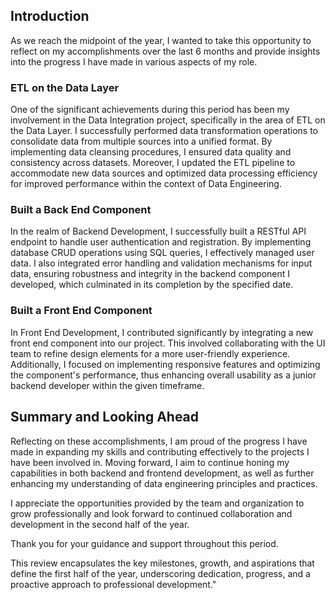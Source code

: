 ## Introduction

As we reach the midpoint of the year, I wanted to take this opportunity to reflect on my accomplishments over the last 6 months and provide insights into the progress I have made in various aspects of my role.

### ETL on the Data Layer

One of the significant achievements during this period has been my involvement in the Data Integration project, specifically in the area of ETL on the Data Layer. I successfully performed data transformation operations to consolidate data from multiple sources into a unified format. By implementing data cleansing procedures, I ensured data quality and consistency across datasets. Moreover, I updated the ETL pipeline to accommodate new data sources and optimized data processing efficiency for improved performance within the context of Data Engineering.

### Built a Back End Component

In the realm of Backend Development, I successfully built a RESTful API endpoint to handle user authentication and registration. By implementing database CRUD operations using SQL queries, I effectively managed user data. I also integrated error handling and validation mechanisms for input data, ensuring robustness and integrity in the backend component I developed, which culminated in its completion by the specified date.

### Built a Front End Component

In Front End Development, I contributed significantly by integrating a new front end component into our project. This involved collaborating with the UI team to refine design elements for a more user-friendly experience. Additionally, I focused on implementing responsive features and optimizing the component's performance, thus enhancing overall usability as a junior backend developer within the given timeframe.

## Summary and Looking Ahead

Reflecting on these accomplishments, I am proud of the progress I have made in expanding my skills and contributing effectively to the projects I have been involved in. Moving forward, I aim to continue honing my capabilities in both backend and frontend development, as well as further enhancing my understanding of data engineering principles and practices.

I appreciate the opportunities provided by the team and organization to grow professionally and look forward to continued collaboration and development in the second half of the year.

Thank you for your guidance and support throughout this period.

This review encapsulates the key milestones, growth, and aspirations that define the first half of the year, underscoring dedication, progress, and a proactive approach to professional development."
